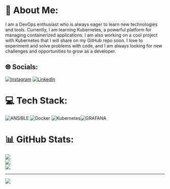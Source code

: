 # 💫 About Me:
I am a DevOps enthusiast who is always eager to learn new technologies and tools. Currently, I am learning Kubernetes, a powerful platform for managing containerized applications. I am also working on a cool project with Kubernetes that I will share on my GitHub repo soon. I love to experiment and solve problems with code, and I am always looking for new challenges and opportunities to grow as a developer.


## 🌐 Socials:
[![Instagram](https://img.shields.io/badge/Instagram-%23E4405F.svg?logo=Instagram&logoColor=white)](https://instagram.com/sina.neissi) [![LinkedIn](https://img.shields.io/badge/LinkedIn-%230077B5.svg?logo=linkedin&logoColor=white)](https://linkedin.com/in/sina-neissi-465745277) 

# 💻 Tech Stack:
![ANSIBLE](https://img.shields.io/badge/ansible-%231A1918.svg?style=for-the-badge&logo=ansible&logoColor=white) ![Docker](https://img.shields.io/badge/docker-%230db7ed.svg?style=for-the-badge&logo=docker&logoColor=white) ![Kubernetes](https://img.shields.io/badge/kubernetes-%23326ce5.svg?style=for-the-badge&logo=kubernetes&logoColor=white)![GRAFANA](https://img.shields.io/badge/grafana-F46800.svg?style=for-the-badge&logo=grafana&logoColor=white&color=%23F46800)
# 📊 GitHub Stats:
![](https://github-readme-stats.vercel.app/api?username=sinaneysi&theme=dark&hide_border=false&include_all_commits=false&count_private=false)<br/>
![](https://github-readme-streak-stats.herokuapp.com/?user=sinaneysi&theme=dark&hide_border=false)<br/>
![](https://github-readme-stats.vercel.app/api/top-langs/?username=sinanysi&theme=dark&hide_border=false&include_all_commits=false&count_private=false&layout=compact)

---
[![](https://visitcount.itsvg.in/api?id=TheP4radox&icon=0&color=1)](https://visitcount.itsvg.in)

<!-- Proudly created with GPRM ( https://gprm.itsvg.in ) -->
